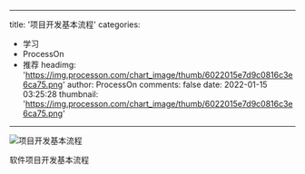 
---
title: '项目开发基本流程'
categories: 
 - 学习
 - ProcessOn
 - 推荐
headimg: 'https://img.processon.com/chart_image/thumb/6022015e7d9c0816c3e6ca75.png'
author: ProcessOn
comments: false
date: 2022-01-15 03:25:28
thumbnail: 'https://img.processon.com/chart_image/thumb/6022015e7d9c0816c3e6ca75.png'
---

<div>   
<img class="thumb" alt="项目开发基本流程" src="https://img.processon.com/chart_image/thumb/6022015e7d9c0816c3e6ca75.png" referrerpolicy="no-referrer">
<p>软件项目开发基本流程</p>  
</div>
            